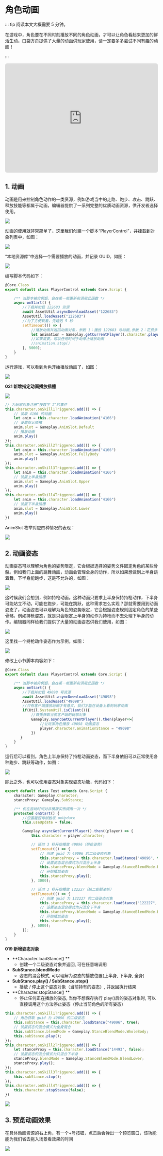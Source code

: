 # 角色动画

::: tip 阅读本文大概需要 5 分钟。

在游戏中，角色要在不同时刻播放不同的角色动画，才可以让角色看起来更加的鲜活生动，口袋方舟提供了大量的动画供玩家使用，请一定要多多尝试不同有趣的动画！

:::

<iframe sandbox="allow-scripts allow-downloads allow-same-origin allow-popups allow-presentation allow-forms" frameborder="0" draggable="false" allowfullscreen="" allow="encrypted-media;" referrerpolicy="" aha-samesite="" class="iframe-loaded" src=" https://player.bilibili.com/player.html?aid=905795054&bvid=BV14P4y1z71N&cid=978207056&page=1" style="border-radius: 7px; width: 100%; height: 360px;"></iframe>

## 1. 动画

动画是用来控制角色动作的一类资源，例如游戏当中的走路、跑步、攻击、跳跃、释放技能等都属于动画，编辑器提供了一系列完整的优质动画资源，供开发者选择使用。

![](https://cdn.233xyx.com/1681130073761_442.PNG)

动画的使用就非常简单了，这里我们创建一个脚本“PlayerControl”，并挂载到对象列表中，如图：

![](https://cdn.233xyx.com/1681130073506_212.PNG)

“本地资源库”中选择一个需要播放的动画，并记录 GUID，如图：

![](https://cdn.233xyx.com/1681130073759_698.PNG)

编写脚本代码如下：

```ts
@Core.Class
export default class PlayerControl extends Core.Script {

    /** 当脚本被实例后，会在第一帧更新前调用此函数 */
    async onStart() {
        //下载并加载 122683 资源
        await AssetUtil.asyncDownloadAsset("122683")
        AssetUtil.loadAsset("122683")
        //为了方便观看，先延迟 5 秒
        setTimeout(() => {
            //播放动画并返回动画对象，参数 1：播放 122683 号动画,参数 2：花费多长时间播放完当前动画，这里指的是使用 10 秒播放完一次完整的 122683 号动画
            let animation = Gameplay.getCurrentPlayer().character.playAnimation("122683", 10)
            //如果需要，可以任何时间手动停止播放动画
            //animation.stop()
        }, 5000);
    }
}
```

运行游戏，可以看到角色开始播放动画了，如图：

![](https://cdn.233xyx.com/1681130073853_649.png)

**021 新增指定动画播放插槽**

![](https://cdn.233xyx.com/1681130073463_751.png)

```ts
// 为玩家对象注册“按数字 1”的事件
this.character.onSkill1Triggered.add(() => {
    // 读取 4166 的动画
    let anim = this.character.loadAnimation("4166")
    // 设置默认插槽
    anim.slot = Gameplay.AnimSlot.Default
    // 播放动画
    anim.play()
});
this.character.onSkill2Triggered.add(() => {
    let anim = this.character.loadAnimation("4166")
    anim.slot = Gameplay.AnimSlot.FullyBody
    anim.play()
});
this.character.onSkill3Triggered.add(() => {
    let anim = this.character.loadAnimation("4166")
    // 设置上半身插槽
    anim.slot = Gameplay.AnimSlot.Upper
    anim.play()
});
this.character.onSkill4Triggered.add(() => {
    let anim = this.character.loadAnimation("4166")
    // 设置下半身插槽
    anim.slot = Gameplay.AnimSlot.Lower
    anim.play()
})
```

AnimSlot 枚举对应四种情况的表现：

![](https://cdn.233xyx.com/1681130073774_733.gif)

## 2. 动画姿态

动画姿态可以理解为角色的姿势限定，它会根据选择的姿势文件固定角色的某些骨骼。例如我们上面的跳舞动画，动画会管理全身的动作，所以如果想做到上半身跳着舞，下半身能跑步，这是不允许的，如图：

![](https://cdn.233xyx.com/1681130073760_235.gif)

这时候我们会想到，例如持枪动画，这种动画只要求上半身保持持枪动作，下半身可能站立不动，可能在跑步，可能在跳跃，这种需求怎么实现？那就需要用到动画姿态了，动画姿态可以理解为角色的姿势限定，它会根据姿态规则固定角色的某些骨骼，例如持枪姿态，就是只会限定上半身的动作为持枪而不去处理下半身的动作。编辑器同样给我们提供了大量的动画姿态供我们使用，如图：

![](https://cdn.233xyx.com/1681130073541_516.png)

这里找一个持枪动作姿态作为示例，如图：

![](https://cdn.233xyx.com/1681130073814_179.png)

修改上小节脚本内容如下：

```ts
@Core.Class
export default class PlayerControl extends Core.Script {

    /** 当脚本被实例后，会在第一帧更新前调用此函数 */
    async onStart() {   
        //下载并加载 49098 号资源 
        await AssetUtil.asyncDownloadAsset("49098")  
        AssetUtil.loadAsset("49098") 
        //只有客户端播放动画才有意义，我们才能在设备上看到玩家动画
        if(Util.SystemUtil.isClient()){
            //首先获取当前客户端的玩家对象
            Gameplay.asyncGetCurrentPlayer().then(player=>{
                //让玩家角色播放 49098 动画姿态
                player.character.animationStance = "49098"
            })
       }
    }
}
```

运行后可以看到，角色上半身保持了持枪动画姿态，而下半身依旧可以正常使用各种跑步、跳跃等动作，如图：

![](https://cdn.233xyx.com/1681130073425_401.gif)

除此之外，也可以使用姿态对象实现姿态功能，代码如下：

```ts
export default class Test extends Core.Script {
    character: Gameplay.Character;
    stanceProxy: Gameplay.SubStance;

    /** 仅在游戏时间对非模板实例调用一次 */
    protected onStart() {
        //设置能否每帧触发 onUpdate
        this.useUpdate = false;

        Gameplay.asyncGetCurrentPlayer().then((player) => {
            this.character = player.character;

            // 延时 3 秒开始播放 49096（举枪姿势）
            setTimeout(() => {
                // 创建 guid 为 49096 的二级姿态对象
                this.stanceProxy = this.character.loadStance("49096", true);
                // 设置姿态混合模式为只混合上半身
                this.stanceProxy.blendMode = Gameplay.StanceBlendMode.BlendUpper;
                // 开始播放姿态
                this.stanceProxy.play();
            }, 3000);

            // 延时 3 秒开始播放 122227（翘二郎腿姿势）
            setTimeout(() => {
                // 创建 guid 为 122227 的二级姿态对象
                this.stanceProxy = this.character.loadStance("122227", true);
                // 设置姿态混合模式为只混合下半身
                this.stanceProxy.blendMode = Gameplay.StanceBlendMode.BlendLower;
                // 开始播放姿态
                this.stanceProxy.play();
            }, 6000);
        });
    }
}
```

**019 新增姿态对象**

* **Character.loadStance() **
  * 创建一个二级姿态对象并返回, 可在任意端调用
* **SubStance.blendMode**
  * 姿态的混合模式, 可以理解为姿态的播放位置(上半身, 下半身, 全身)
* **SubStance.play() / SubStance.stop()**
  * 播放 / 停止这个姿态对象（当前持有的姿态）, 并返回执行结果
* **Character.stopStance() **
  * 停止任何正在播放的姿态, 当你不想保存执行 play()后的姿态对象时, 可以直接调用这个方法停止姿态（停止当前角色的所有姿态）

```TypeScript
this.character.onSkill1Triggered.add(() => {
    // 角色获取 guid 为 49096 的二级姿态
    this.subStance = this.character.loadStance("49096", true);
    // 设置姿态的混合模式为全身混合
    this.subStance.blendMode = Gameplay.StanceBlendMode.WholeBody;
    this.subStance.play();
});
this.character.onSkill2Triggered.add(() => {
    let stanceProxy = this.character.loadStance("14493", false);
    // 设置姿态的混合模式为只混合下半身
    stanceProxy.blendMode = Gameplay.StanceBlendMode.BlendLower;
    stanceProxy.play();
});
this.character.onSkill3Triggered.add(() => {
    this.subStance.stop();
});
this.character.onSkill4Triggered.add(() => {
    this.character.stopStance(false);
})
```

![](https://cdn.233xyx.com/1681130073761_302.gif)

## 3. 预览动画效果

在具体动画资源的右上角，有一个+号按钮，点击后会弹出一个预览窗口，该功能能为我们省去拖入场景看效果的时间

![](https://cdn.233xyx.com/1681130073576_078.gif)